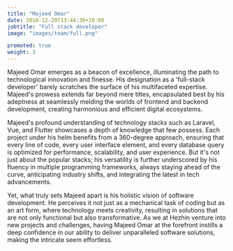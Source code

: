 ```yaml
---
title: "Majeed Omar"
date: 2018-12-20T13:44:30+10:00
jobtitle: "Full stack developer"
image: "images/team/full.png"

promoted: true
weight: 3
---
```


Majeed Omar emerges as a beacon of excellence, illuminating the path to technological innovation and finesse. His designation as a 'full-stack developer' barely scratches the surface of his multifaceted expertise. Majeed's prowess extends far beyond mere titles, encapsulated best by his adeptness at seamlessly melding the worlds of frontend and backend development, creating harmonious and efficient digital ecosystems.

Majeed's profound understanding of technology stacks such as Laravel, Vue, and Flutter showcases a depth of knowledge that few possess. Each project under his helm benefits from a 360-degree approach, ensuring that every line of code, every user interface element, and every database query is optimized for performance, scalability, and user experience. But it's not just about the popular stacks; his versatility is further underscored by his fluency in multiple programming frameworks, always staying ahead of the curve, anticipating industry shifts, and integrating the latest in tech advancements.

Yet, what truly sets Majeed apart is his holistic vision of software development. He perceives it not just as a mechanical task of coding but as an art form, where technology meets creativity, resulting in solutions that are not only functional but also transformative. As we at Hezhin venture into new projects and challenges, having Majeed Omar at the forefront instills a deep confidence in our ability to deliver unparalleled software solutions, making the intricate seem effortless.